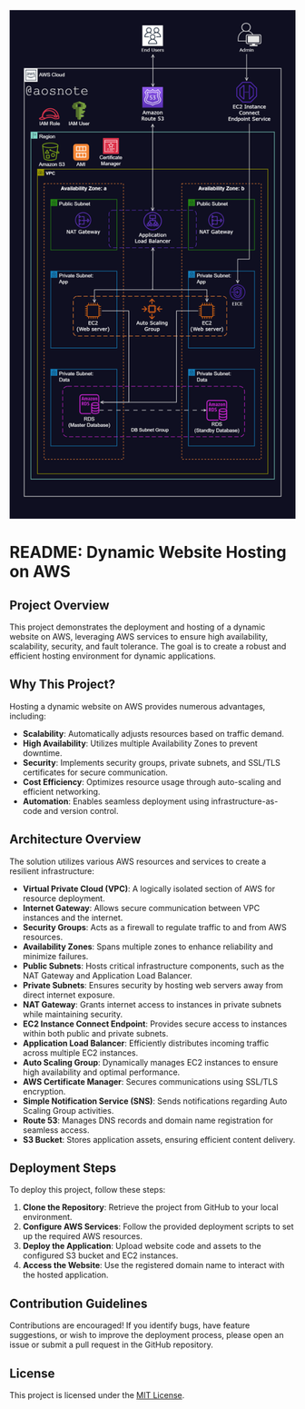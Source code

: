 ![Alt text](/3._Host_a_Dynamic_Web_App_on_AWS.png)

# README: Dynamic Website Hosting on AWS

## Project Overview
This project demonstrates the deployment and hosting of a dynamic website on AWS, leveraging AWS services to ensure high availability, scalability, security, and fault tolerance. The goal is to create a robust and efficient hosting environment for dynamic applications.

## Why This Project?
Hosting a dynamic website on AWS provides numerous advantages, including:

- **Scalability**: Automatically adjusts resources based on traffic demand.
- **High Availability**: Utilizes multiple Availability Zones to prevent downtime.
- **Security**: Implements security groups, private subnets, and SSL/TLS certificates for secure communication.
- **Cost Efficiency**: Optimizes resource usage through auto-scaling and efficient networking.
- **Automation**: Enables seamless deployment using infrastructure-as-code and version control.

## Architecture Overview
The solution utilizes various AWS resources and services to create a resilient infrastructure:

- **Virtual Private Cloud (VPC)**: A logically isolated section of AWS for resource deployment.
- **Internet Gateway**: Allows secure communication between VPC instances and the internet.
- **Security Groups**: Acts as a firewall to regulate traffic to and from AWS resources.
- **Availability Zones**: Spans multiple zones to enhance reliability and minimize failures.
- **Public Subnets**: Hosts critical infrastructure components, such as the NAT Gateway and Application Load Balancer.
- **Private Subnets**: Ensures security by hosting web servers away from direct internet exposure.
- **NAT Gateway**: Grants internet access to instances in private subnets while maintaining security.
- **EC2 Instance Connect Endpoint**: Provides secure access to instances within both public and private subnets.
- **Application Load Balancer**: Efficiently distributes incoming traffic across multiple EC2 instances.
- **Auto Scaling Group**: Dynamically manages EC2 instances to ensure high availability and optimal performance.
- **AWS Certificate Manager**: Secures communications using SSL/TLS encryption.
- **Simple Notification Service (SNS)**: Sends notifications regarding Auto Scaling Group activities.
- **Route 53**: Manages DNS records and domain name registration for seamless access.
- **S3 Bucket**: Stores application assets, ensuring efficient content delivery.

## Deployment Steps
To deploy this project, follow these steps:

1. **Clone the Repository**: Retrieve the project from GitHub to your local environment.
2. **Configure AWS Services**: Follow the provided deployment scripts to set up the required AWS resources.
3. **Deploy the Application**: Upload website code and assets to the configured S3 bucket and EC2 instances.
4. **Access the Website**: Use the registered domain name to interact with the hosted application.

## Contribution Guidelines
Contributions are encouraged! If you identify bugs, have feature suggestions, or wish to improve the deployment process, please open an issue or submit a pull request in the GitHub repository.

## License
This project is licensed under the [MIT License](LICENSE).

